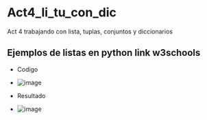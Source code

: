 # Act4_li_tu_con_dic
Act 4 trabajando con lista, tuplas, conjuntos y diccionarios
## Ejemplos de listas en python link w3schools
- Codigo
- ![image](https://github.com/user-attachments/assets/2b0ed105-301e-4024-8b5a-f19e21b542f9)

- Resultado
- ![image](https://github.com/user-attachments/assets/edae2266-cf6d-4613-a08a-1cc2e44cb5b3)

